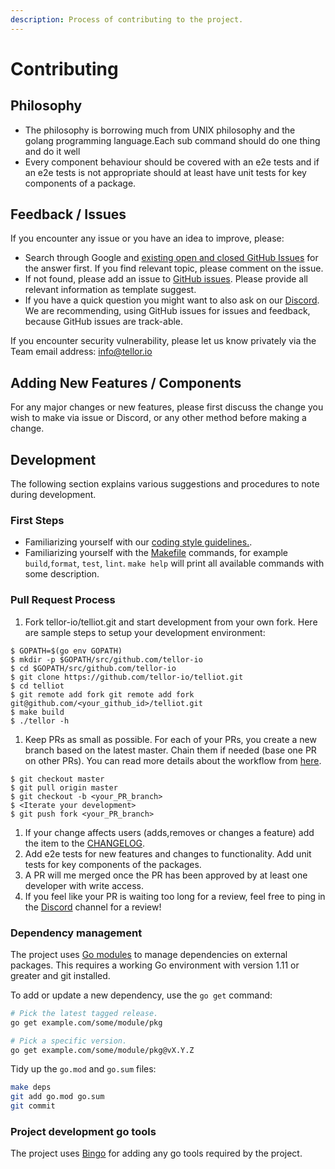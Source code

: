 ```yaml
---
description: Process of contributing to the project.
---
```


# Contributing

## Philosophy
- The philosophy is borrowing much from UNIX philosophy and the golang programming language.Each sub command should do one thing and do it well
 - Every component behaviour should be covered with an e2e tests and if an  e2e tests is not appropriate should at least have unit tests for key components of a package.

## Feedback / Issues
If you encounter any issue or you have an idea to improve, please:

* Search through Google and [existing open and closed GitHub Issues](https://github.com/tellor-io/telliot/issues) for the
answer first. If you find relevant topic, please comment on the issue.
* If not found, please add an issue to [GitHub issues](https://github.com/tellor-io/telliot/issues). Please provide
all relevant information as template suggest.
* If you have a quick question you might want to also ask on our [Discord](https://discord.gg/n7drGjh).
We are recommending, using GitHub issues for issues and feedback, because GitHub issues are track-able.

If you encounter security vulnerability, please let us know privately via the Team email address: [info@tellor.io](mailto:info@tellor.io?subject=Security%20vulnerability%20report)

## Adding New Features / Components
For any major changes or new features, please first
discuss the change you wish to make via issue or Discord, or any other
method before making a change.

## Development
The following section explains various suggestions and procedures to note during development.

### First Steps
* Familiarizing yourself with our [coding style guidelines.](coding-style-guide.md).
* Familiarizing yourself with the [Makefile](Makefile) commands, for example `build`,`format`, `test`, `lint`.
`make help` will print all available commands with some description.

### Pull Request Process
1. Fork tellor-io/telliot.git and start development from your own fork. Here are sample steps to setup your development environment:

```console
$ GOPATH=$(go env GOPATH)
$ mkdir -p $GOPATH/src/github.com/tellor-io
$ cd $GOPATH/src/github.com/tellor-io
$ git clone https://github.com/tellor-io/telliot.git
$ cd telliot
$ git remote add fork git remote add fork git@github.com/<your_github_id>/telliot.git
$ make build
$ ./tellor -h
```


1. Keep PRs as small as possible. For each of your PRs, you create a new branch based on the latest master.
Chain them if needed (base one PR on other PRs). You can read more details about the workflow from [here](https://gist.github.com/Chaser324/ce0505fbed06b947d962).

```console
$ git checkout master
$ git pull origin master
$ git checkout -b <your_PR_branch>
$ <Iterate your development>
$ git push fork <your_PR_branch>
```

1. If your change affects users (adds,removes or changes a feature) add the item to the [CHANGELOG](CHANGELOG.md).
1. Add e2e tests for new features and changes to functionality. Add unit tests for key components of the packages.
1. A PR will me merged once the PR has been approved by at least one developer with write access.
1. If you feel like your PR is waiting too long for a review, feel free to ping in the [Discord](https://discord.gg/n7drGjh) channel for a review!

### Dependency management
The project uses [Go modules](https://golang.org/cmd/go/#hdr-Modules__module_versions__and_more) to manage dependencies on external packages. This requires a working Go environment with version 1.11 or greater and git installed.

To add or update a new dependency, use the `go get` command:

```bash
# Pick the latest tagged release.
go get example.com/some/module/pkg

# Pick a specific version.
go get example.com/some/module/pkg@vX.Y.Z
```

Tidy up the `go.mod` and `go.sum` files:

```bash
make deps
git add go.mod go.sum
git commit
```

### Project development go tools
The project uses [Bingo](../.bingo/README.md) for adding any go tools required by the project.
